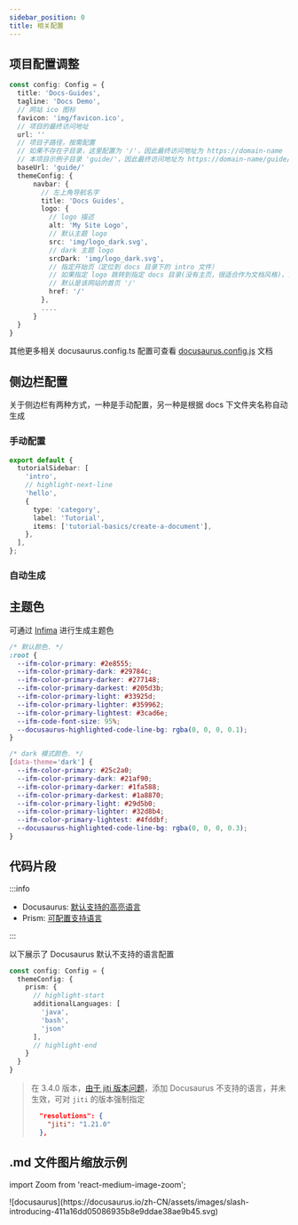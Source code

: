 ```yaml
---
sidebar_position: 0
title: 相关配置
---
```


## 项目配置调整

```ts showLineNumbers title="docusaurus.config.ts"
const config: Config = {
  title: 'Docs-Guides',
  tagline: 'Docs Demo',
  // 网站 ico 图标
  favicon: 'img/favicon.ico',
  // 项目的最终访问地址
  url: ''
  // 项目子路径，按需配置
  // 如果不存在子目录，这里配置为 '/'，因此最终访问地址为 https://domain-name
  // 本项目示例子目录 'guide/'，因此最终访问地址为 https://domain-name/guide/
  baseUrl: 'guide/'
  themeConfig: {
      navbar: {
        // 左上角导航名字
        title: 'Docs Guides',
        logo: {
          // logo 描述
          alt: 'My Site Logo',
          // 默认主题 logo
          src: 'img/logo_dark.svg',
          // dark 主题 logo
          srcDark: 'img/logo_dark.svg',
          // 指定开始页（定位到 docs 目录下的 intro 文件）
          // 如果指定 logo 跳转到指定 docs 目录(没有主页，很适合作为文档风格)，则配置 '/docs/intro'，
          // 默认是该网站的首页 '/'
          href: '/'
        },
        ....
      }
  }
}
```

其他更多相关 docusaurus.config.ts 配置可查看 [docusaurus.config.js](https://docusaurus.io/zh-CN/docs/api/docusaurus-config) 文档

## 侧边栏配置

关于侧边栏有两种方式，一种是手动配置，另一种是根据 docs 下文件夹名称自动生成

### 手动配置

```ts showLineNumbers title="sidebars.ts"
export default {
  tutorialSidebar: [
    'intro',
    // highlight-next-line
    'hello',
    {
      type: 'category',
      label: 'Tutorial',
      items: ['tutorial-basics/create-a-document'],
    },
  ],
};
```

### 自动生成

## 主题色

可通过 [Infima](https://docusaurus.io/zh-CN/docs/styling-layout#styling-your-site-with-infima) 进行生成主题色

```css title="src/css/custom.css"
/* 默认颜色. */
:root {
  --ifm-color-primary: #2e8555;
  --ifm-color-primary-dark: #29784c;
  --ifm-color-primary-darker: #277148;
  --ifm-color-primary-darkest: #205d3b;
  --ifm-color-primary-light: #33925d;
  --ifm-color-primary-lighter: #359962;
  --ifm-color-primary-lightest: #3cad6e;
  --ifm-code-font-size: 95%;
  --docusaurus-highlighted-code-line-bg: rgba(0, 0, 0, 0.1);
}

/* dark 模式颜色. */
[data-theme='dark'] {
  --ifm-color-primary: #25c2a0;
  --ifm-color-primary-dark: #21af90;
  --ifm-color-primary-darker: #1fa588;
  --ifm-color-primary-darkest: #1a8870;
  --ifm-color-primary-light: #29d5b0;
  --ifm-color-primary-lighter: #32d8b4;
  --ifm-color-primary-lightest: #4fddbf;
  --docusaurus-highlighted-code-line-bg: rgba(0, 0, 0, 0.3);
}
```

## 代码片段

:::info

- Docusaurus: [默认支持的高亮语言](https://github.com/FormidableLabs/prism-react-renderer/blob/master/packages/generate-prism-languages/index.ts#L9-L23)
- Prism: [可配置支持语言](https://prismjs.com/#supported-languages)

:::

以下展示了 Docusaurus 默认不支持的语言配置

```ts title="docusaurus.config.ts"
const config: Config = {
  themeConfig: {
    prism: {
      // highlight-start
      additionalLanguages: [
        'java',
        'bash',
        'json'
      ],
      // highlight-end
    }
  }
}
```

> 在 3.4.0 版本，[由于 jiti 版本问题](https://github.com/facebook/docusaurus/issues/10199#issuecomment-2149368485)，添加 Docusaurus 不支持的语言，并未生效，可对 `jiti` 的版本强制指定
>
> ```json title="package.json"
>   "resolutions": {
>     "jiti": "1.21.0"
>   },
> ```

## .md 文件图片缩放示例

import Zoom from 'react-medium-image-zoom';

<Zoom>
![docusaurus](https://docusaurus.io/zh-CN/assets/images/slash-introducing-411a16dd05086935b8e9ddae38ae9b45.svg)
</Zoom>
